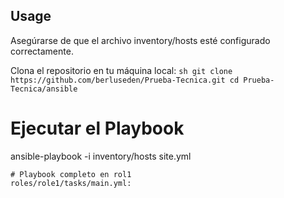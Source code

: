 

## Usage
Asegúrarse de que el archivo inventory/hosts esté configurado correctamente.

Clona el repositorio en tu máquina local:
    ```sh
    git clone https://github.com/berluseden/Prueba-Tecnica.git
    cd Prueba-Tecnica/ansible
    ```
    
# Ejecutar el Playbook
ansible-playbook -i inventory/hosts site.yml
```
# Playbook completo en rol1
roles/role1/tasks/main.yml:
```



